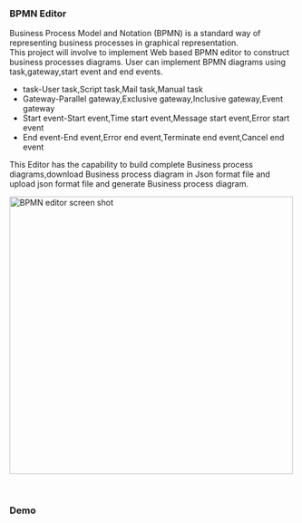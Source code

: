 <h3><b>BPMN Editor</b></h3>

Business Process Model and Notation (BPMN) is a standard way of representing business processes in graphical representation.<br>
This project will involve to implement Web based BPMN editor to construct business processes diagrams.
User can implement BPMN diagrams using task,gateway,start event and end events. 
<br>
<ul>
  <li>task-User task,Script task,Mail task,Manual task</li>
  <li>Gateway-Parallel gateway,Exclusive gateway,Inclusive gateway,Event gateway</li>
  <li>Start event-Start event,Time start event,Message start event,Error start event</li>
  <li>End event-End event,Error end event,Terminate end event,Cancel end event</li>
</ul>

This Editor has the capability to build complete Business process diagrams,download Business process diagram in Json format file and upload json format file and generate Business process diagram.

<a href="http://i65.tinypic.com/2gw5ag5.png" target="_blank"><img src="http://i65.tinypic.com/2gw5ag5.png" border="0" alt="BPMN editor screen shot"  height="490" width="500"></a>
<!--<a href="http://tinypic.com?ref=2gw5ag5" target="_blank"><img src="http://i65.tinypic.com/2gw5ag5.png" border="0" alt="Image and video hosting by TinyPic"  height="490" width="500"></a>-->
<br>
<h3>Demo<h3>
